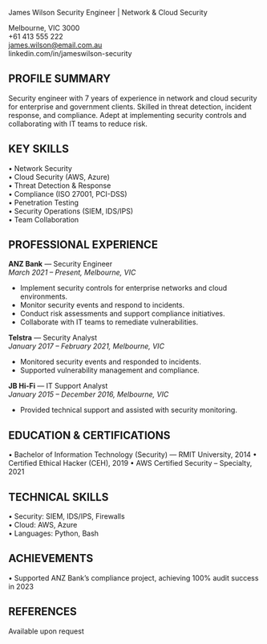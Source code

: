 James Wilson
Security Engineer | Network & Cloud Security

Melbourne, VIC 3000  
+61 413 555 222  
james.wilson@email.com.au  
linkedin.com/in/jameswilson-security

## PROFILE SUMMARY

Security engineer with 7 years of experience in network and cloud security for enterprise and government clients. Skilled in threat detection, incident response, and compliance. Adept at implementing security controls and collaborating with IT teams to reduce risk.

## KEY SKILLS

• Network Security  
• Cloud Security (AWS, Azure)  
• Threat Detection & Response  
• Compliance (ISO 27001, PCI-DSS)  
• Penetration Testing  
• Security Operations (SIEM, IDS/IPS)  
• Team Collaboration

## PROFESSIONAL EXPERIENCE

**ANZ Bank** — Security Engineer  
_March 2021 – Present, Melbourne, VIC_

- Implement security controls for enterprise networks and cloud environments.
- Monitor security events and respond to incidents.
- Conduct risk assessments and support compliance initiatives.
- Collaborate with IT teams to remediate vulnerabilities.

**Telstra** — Security Analyst  
_January 2017 – February 2021, Melbourne, VIC_

- Monitored security events and responded to incidents.
- Supported vulnerability management and compliance.

**JB Hi-Fi** — IT Support Analyst  
_January 2015 – December 2016, Melbourne, VIC_

- Provided technical support and assisted with security monitoring.

## EDUCATION & CERTIFICATIONS

• Bachelor of Information Technology (Security) — RMIT University, 2014
• Certified Ethical Hacker (CEH), 2019
• AWS Certified Security – Specialty, 2021

## TECHNICAL SKILLS

• Security: SIEM, IDS/IPS, Firewalls  
• Cloud: AWS, Azure  
• Languages: Python, Bash

## ACHIEVEMENTS

• Supported ANZ Bank’s compliance project, achieving 100% audit success in 2023

## REFERENCES

Available upon request
